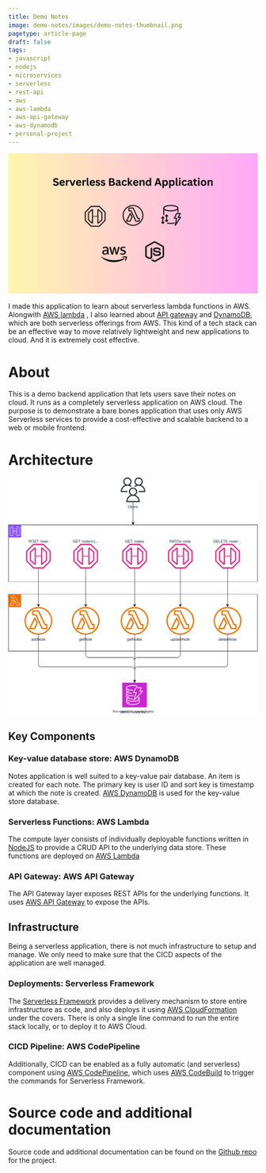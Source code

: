 ```yaml
---
title: Demo Notes
image: demo-notes/images/demo-notes-thumbnail.png
pagetype: article-page
draft: false
tags:
- javascript
- nodejs
- microservices
- serverless
- rest-api
- aws
- aws-lambda
- aws-api-gateway
- aws-dynamodb
- personal-project
---
```


![thumbnail](./images/demo-notes-thumbnail.png)

I made this application to learn about serverless lambda functions in AWS. Alongwith [AWS lambda](https://aws.amazon.com/lambda/) , I also learned about [API gateway](https://aws.amazon.com/api-gateway/) and [DynamoDB](https://aws.amazon.com/dynamodb), which are both serverless offerings from AWS. This kind of a tech stack can be an effective way to move relatively lightweight and new applications to cloud. And it is extremely cost effective.

# About
This is a demo backend application that lets users save their notes on cloud. It runs as a completely serverless application on AWS cloud. The purpose is to demonstrate a bare bones application that uses only AWS Serverless services to provide a cost-effective and scalable backend to a web or mobile frontend.

# Architecture
![Technical Context](./images/demo-notes-backend.drawio.svg)

## Key Components
### Key-value database store: AWS DynamoDB
Notes application is well suited to a key-value pair database. An item is created for each note. The primary key is user ID and sort key is timestamp at which the note is created. [AWS DynamoDB](https://aws.amazon.com/dynamodb) is used for the key-value store database.

### Serverless Functions: AWS Lambda
The compute layer consists of individually deployable functions written in [NodeJS](https://nodejs.org/) to provide a CRUD API to the underlying data store. These functions are deployed on [AWS Lambda](https://aws.amazon.com/lambda/)

### API Gateway: AWS API Gateway
The API Gateway layer exposes REST APIs for the underlying functions. It uses [AWS API Gateway](https://aws.amazon.com/api-gateway/) to expose the APIs.

## Infrastructure
Being a serverless application, there is not much infrastructure to setup and manage. We only need to make sure that the CICD aspects of the application are well managed.

### Deployments: Serverless Framework
The [Serverless Framework](https://www.serverless.com/) provides a delivery mechanism to store entire infrastructure as code, and also deploys it using [AWS CloudFormation](https://aws.amazon.com/cloudformation) under the covers. There is only a single line command to run the entire stack locally, or to deploy it to AWS Cloud.

### CICD Pipeline: AWS CodePipeline
Additionally, CICD can be enabled as a fully automatic (and serverless) component using [AWS CodePipeline](https://aws.amazon.com/codepipeline/), which uses [AWS CodeBuild](https://aws.amazon.com/codebuild/) to trigger the commands for Serverless Framework.

# Source code and additional documentation
Source code and additional documentation can be found on the [Github repo](https://github.com/vaibhav276/demo-notes-backend) for the project.